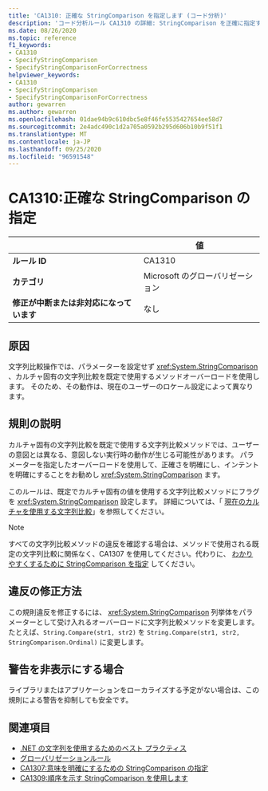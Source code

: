 ```yaml
---
title: 'CA1310: 正確な StringComparison を指定します (コード分析)'
description: 'コード分析ルール CA1310 の詳細: StringComparison を正確に指定する'
ms.date: 08/26/2020
ms.topic: reference
f1_keywords:
- CA1310
- SpecifyStringComparison
- SpecifyStringComparisonForCorrectness
helpviewer_keywords:
- CA1310
- SpecifyStringComparison
- SpecifyStringComparisonForCorrectness
author: gewarren
ms.author: gewarren
ms.openlocfilehash: 01dae94b9c610dbc5e8f46fe5535427654ee58d7
ms.sourcegitcommit: 2e4adc490c1d2a705a0592b295d606b10b9f51f1
ms.translationtype: MT
ms.contentlocale: ja-JP
ms.lasthandoff: 09/25/2020
ms.locfileid: "96591548"
---
```

# <a name="ca1310-specify-stringcomparison-for-correctness"></a>CA1310:正確な StringComparison の指定

| | 値 |
|-|-|
| **ルール ID** |CA1310|
| **カテゴリ** |Microsoft のグローバリゼーション|
| **修正が中断または非対応になっています** |なし|

## <a name="cause"></a>原因

文字列比較操作では、パラメーターを設定せず <xref:System.StringComparison> 、カルチャ固有の文字列比較を既定で使用するメソッドオーバーロードを使用します。 そのため、その動作は、現在のユーザーのロケール設定によって異なります。

## <a name="rule-description"></a>規則の説明

カルチャ固有の文字列比較を既定で使用する文字列比較メソッドでは、ユーザーの意図とは異なる、意図しない実行時の動作が生じる可能性があります。 パラメーターを指定したオーバーロードを使用して、正確さを明確にし、インテントを明確にすることをお勧めし <xref:System.StringComparison> ます。

このルールは、既定でカルチャ固有の値を使用する文字列比較メソッドにフラグを <xref:System.StringComparison> 設定します。 詳細については、「 [現在のカルチャを使用する文字列比較](../../../standard/base-types/best-practices-strings.md#string-comparisons-that-use-the-current-culture)」を参照してください。

> [!NOTE]
> すべての文字列比較メソッドの違反を確認する場合は、メソッドで使用される既定の文字列比較に関係なく、CA1307 を使用してください。代わりに、 [わかりやすくするために StringComparison を指定](ca1307.md) してください。

## <a name="how-to-fix-violations"></a>違反の修正方法

この規則違反を修正するには、 <xref:System.StringComparison> 列挙体をパラメーターとして受け入れるオーバーロードに文字列比較メソッドを変更します。 たとえば、`String.Compare(str1, str2)` を `String.Compare(str1, str2, StringComparison.Ordinal)` に変更します。

## <a name="when-to-suppress-warnings"></a>警告を非表示にする場合

ライブラリまたはアプリケーションをローカライズする予定がない場合は、この規則による警告を抑制しても安全です。

## <a name="see-also"></a>関連項目

- [.NET の文字列を使用するためのベスト プラクティス](../../../standard/base-types/best-practices-strings.md)
- [グローバリゼーションルール](globalization-warnings.md)
- [CA1307:意味を明確にするための StringComparison の指定](ca1307.md)
- [CA1309:順序を示す StringComparison を使用します](ca1309.md)
